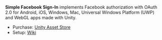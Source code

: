 **Simple Facebook Sign-In** implements Facebook authorization with OAuth 2.0 for Android, iOS, Windows, Mac, Universal Windows Platform (UWP) and WebGL apps made with Unity.

* Purchase: [Unity Asset Store](http://u3d.as/370V)
* Setup: [Wiki](https://github.com/hippogamesunity/SimpleFacebookSignIn/wiki)
